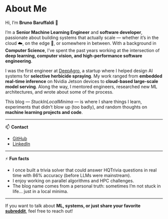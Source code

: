 # About Me

Hi, I’m **Bruno Baruffaldi** 👋  

I’m a **Senior Machine Learning Engineer** and **software developer**, passionate about building systems that actually scale — whether it’s in the cloud ☁️, on the edge 🚜, or somewhere in between. With a background in **Computer Science**, I’ve spent the past years working at the intersection of **deep learning, computer vision, and high-performance software engineering**.

I was the first engineer at [DeepAgro](https://deepagro.com), a startup where I helped design AI systems for **selective herbicide spraying**. My work ranged from **embedded real-time inference** on Nvidia Jetson devices to **cloud-based large-scale model serving**. Along the way, I mentored engineers, researched new ML architectures, and wrote about some of the process.  

This blog — *StuckInLocalMinima* — is where I share things I learn, experiments that didn’t blow up (too badly), and random thoughts on **machine learning projects and code**.  

---

📫 **Contact**  
- [GitHub](https://github.com/barufa)  
- [LinkedIn](https://www.linkedin.com/in/brunobaruffaldi/)  

---

⚡ **Fun facts**  
- I once built a trivia solver that could answer HQTrivia questions in real time with 86% accuracy (before LLMs were mainstream).  
- I enjoy working on parallel algorithms and HPC challenges.  
- The blog name comes from a personal truth: sometimes I’m not stuck in life… just in a local minima.  

---

If you want to talk about **ML, systems, or just share your favorite [subreddit](https://www.reddit.com/r/computervision/)**, feel free to reach out!
